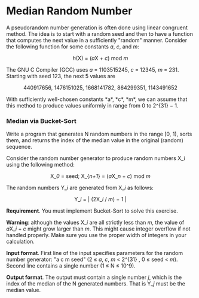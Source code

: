 # Median Random Number
A pseudorandom number generation is often done using linear congruent method.
The idea is to start with a random seed and then to have a function that computes the next value in a sufficiently
"random" manner. Consider the following function for some constants <i>a</i>, <i>c</i>, and <i>m</i>:
<p align="center">
  <i>h</i>(X) = (<i>a</i>X + <i>c</i>) mod <i>m</i>
</p>
The GNU C Compiler (GCC) uses <i>a</i> = 1103515245, <i>c</i> = 12345, <i>m</i> = 231. Starting with seed 123,
the next 5 values are
<p align="center">
  440917656, 1476151025, 1668141782, 864299351, 1143491652
</p>
With sufficiently well-chosen constants *a*, *c*, *m*, we can assume that this
method to produce values uniformly in range from 0 to 2^{31} − 1.
<h3>Median via Bucket-Sort</h3>
Write a program that generates N random numbers in the range [0, 1), sorts them, and returns the index of the median
value in the original (random) sequence.

Consider the random number generator to produce random numbers X_i using
the following method:
<p align="center">
  X_<i>0</i> = seed; X_{<i>n+1</i>} = (<i>a</i>X_<i>n</i> + <i>c</i>) mod <i>m</i>
</p>
The random numbers Y_<i>i</i> are generated from X_<i>i</i> as follows:
<p align="center">
  Y_<i>i</i> = | (2X_<i>i</i> / <i>m</i>) − 1 |
</p>

<b>Requirement</b>. You must implement Bucket-Sort to solve this exercise.

<b>Warning</b>: although the values X_<i>i</i> are all strictly less than <i>m</i>, the value
of <i>a</i>X_<i>i</i> + <i>c</i> might grow larger than <i>m</i>. This might cause integer overflow if
not handled properly. Make sure you use the proper width of integers in your calculation.

<b>Input format</b>. First line of the input specifies parameters for the random
number generator: "a c m seed" (2 ≤ <i>a</i>, <i>c</i>, <i>m</i> < 2^{31} , 0 ≤ seed < <i>m</i>).
Second line contains a single number <N> (1 ≤ N ≤ 10^9).

<b>Output format</b>. The output must contain a single number <i>j</i>, which is
the index of the median of the N generated numbers. That is Y_<i>j</i> must be the
median value.
